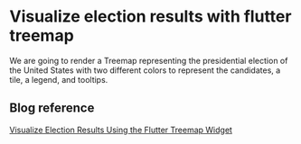 # Visualize election results with flutter treemap

We are going to render a Treemap representing the presidential election of the United States with two different colors to represent the candidates, a tile, a legend, and tooltips. 

## Blog reference

[Visualize Election Results Using the Flutter Treemap Widget](https://www.syncfusion.com/blogs/post/visualize-election-results-using-the-flutter-treemap-widget.aspx)
